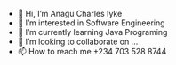 - 👋 Hi, I’m Anagu Charles Iyke
- 👀 I’m interested in Software Engineering
- 🌱 I’m currently learning Java Programing 
- 💞️ I’m looking to collaborate on ...
- 📫 How to reach me +234 703 528 8744

<!---
iykechalyn/iykechalyn is a ✨ special ✨ repository because its `README.md` (this file) appears on your GitHub profile.
You can click the Preview link to take a look at your changes.
--->
